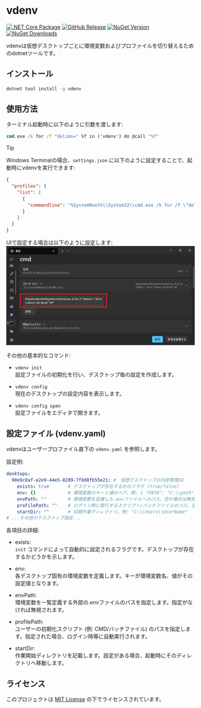 # vdenv

[![.NET Core Package](https://github.com/Freeesia/vdenv/actions/workflows/dotnet.yml/badge.svg)](https://github.com/Freeesia/vdenv/actions/workflows/dotnet.yml)
[![GitHub Release](https://img.shields.io/github/v/release/Freeesia/vdenv)](https://github.com/Freeesia/vdenv/releases/latest)
[![NuGet Version](https://img.shields.io/nuget/v/vdenv)](https://www.nuget.org/packages/vdenv)
[![NuGet Downloads](https://img.shields.io/nuget/dt/vdenv)](https://www.nuget.org/packages/vdenv)

vdenvは仮想デスクトップごとに環境変数およびプロファイルを切り替えるためのdotnetツールです。

## インストール

```cmd
dotnet tool install -g vdenv
```

## 使用方法

ターミナル起動時に以下のように引数を渡します:
```cmd
cmd.exe /k for /f "delims=" %f in ('vdenv') do @call "%f"
```

> [!TIP]
> Windows Terminalの場合、`settings.json` に以下のように設定することで、起動時にvdenvを実行できます:
> ```json
> {
>   "profiles": {
>     "list": [
>       {
>         "commandline": "%SystemRoot%\\System32\\cmd.exe /k for /f \"delims=\" %f in ('vdenv') do @call \"%f\""
>       }
>     ]
>   }
> }
> ```
> UIで設定する場合は以下のように設定します:
> ![設定UI](docs/wt.png)

その他の基本的なコマンド:

- `vdenv init`  
  設定ファイルの初期化を行い、デスクトップ毎の設定を作成します。

- `vdenv config`  
  現在のデスクトップの設定内容を表示します。

- `vdenv config open`  
  設定ファイルをエディタで開きます。

## 設定ファイル (vdenv.yaml)

vdenvはユーザープロファイル直下の `vdenv.yaml` を参照します。

設定例:
```yaml
desktops:
  90e9c8af-e2e9-44e5-8289-7f8d8fb55e21: #　仮想デスクトップの内部管理ID
    exists: true       # デスクトップが存在するかのフラグ (true/false)
    env: {}            # 環境変数のキーと値のペア。例: { "PATH": "C:\\path", "VAR": "value" }
    envPath: ""        # 環境変数を定義した.envファイルへのパス。空の場合は無視されます。
    profilePath: ""    # ログイン時に実行するスクリプト/バッチファイルのパス。空の場合は無視されます。
    startDir: ""       # 初期作業ディレクトリ。例: "C:\\Users\\UserName"
# ...その他のデスクトップ設定...
```

各項目の詳細:

- exists:  
  `init` コマンドによって自動的に設定されるフラグです。デスクトップが存在するかどうかを示します。

- env:  
  各デスクトップ固有の環境変数を定義します。キーが環境変数名、値がその設定値となります。

- envPath:  
  環境変数を一覧定義する外部の.envファイルのパスを指定します。指定がなければ無視されます。

- profilePath:  
  ユーザーの初期化スクリプト (例: CMD/バッチファイル) のパスを指定します。指定された場合、ログイン時等に自動実行されます。

- startDir:  
  作業開始ディレクトリを記載します。設定がある場合、起動時にそのディレクトリへ移動します。

## ライセンス

このプロジェクトは [MIT License](LICENSE) の下でライセンスされています。
